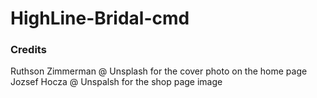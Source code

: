 # HighLine-Bridal-cmd






### Credits

Ruthson Zimmerman @ Unsplash for the cover photo on the home page
Jozsef Hocza @ Unspalsh for the shop page image